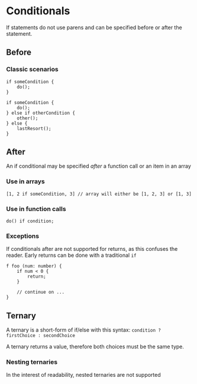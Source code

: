 # Conditionals

If statements do not use parens and can be specified before or after the statement.

## Before

### Classic scenarios
```
if someCondition {
	do();
}

if someCondition {
	do();
} else if otherCondition {
	other();
} else {
	lastResort();
}
```

## After
An if conditional may be specified _after_ a function call or an item in an array

### Use in arrays

```
[1, 2 if someCondition, 3] // array will either be [1, 2, 3] or [1, 3]
```

### Use in function calls

```
do() if condition;
```

### Exceptions

If conditionals after are not supported for returns, as this confuses the reader. Early returns can be done with a traditional `if`

```
f foo (num: number) {
	if num < 0 {
		return;
	}

	// continue on ...
}
```

## Ternary

A ternary is a short-form of if/else with this syntax: `condition ? firstChoice : secondChoice`

A ternary returns a value, therefore both choices must be the same type.

### Nesting ternaries

In the interest of readability, nested ternaries are not supported
